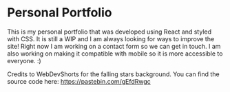# Personal Portfolio

This is my personal portfolio that was developed using React and styled with CSS. It is still a WIP and I am always looking for ways to improve the site!
Right now I am working on a contact form so we can get in touch. I am also working on making it compatible with mobile so it is more accessible to everyone.  :)

Credits to WebDevShorts for the falling stars background.
You can find the source code here:
https://pastebin.com/gEfdRwgc
